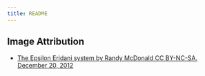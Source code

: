 ```yaml
---
title: README
---
```


## Image Attribution

- [The Epsilon Eridani system by Randy McDonald CC BY-NC-SA. December 20, 2012](https://www.flickr.com/photos/82144108@N00/8292126141)